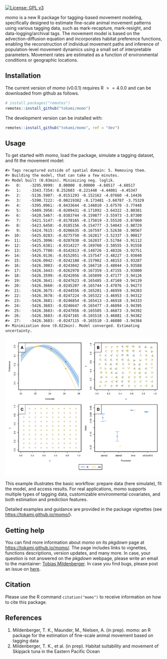 
<!-- README.md is generated from README.Rmd. Please edit that file -->
<!-- badges: start -->

[![License: GPL
v3](https://img.shields.io/badge/License-GPL%20v3-blue.svg)](https://www.gnu.org/licenses/gpl-3.0)
<!-- badges: end -->

*momo* is a new R package for tagging-based *mo*vement *mo*deling,
specifically designed to estimate fine-scale animal movement patterns
using various tagging data, such as mark-recapture, mark-resight, and
data-logging/archival tags. The movement model is based on the
advection-diffusion equation and incorporates habitat preference
functions, enabling the reconstruction of individual movement paths and
inference of population-level movement dynamics using a small set of
interpretable parameters. Movement rates are estimated as a function of
environmental conditions or geographic locations.

## Installation

The current version of *momo* (v0.0.1) requires R $>= 4.0.0$ and can be
downloaded from github as follows.

<div class=".momo-release">

``` r
# install.packages("remotes")
remotes::install_github("tokami/momo")
```

</div>

The development version can be installed with:

<div class=".momo-devel">

``` r
remotes::install_github("tokami/momo", ref = "dev")
```

</div>

## Usage

To get started with *momo*, load the package, simulate a tagging
dataset, and fit the movement model:

    #> Tags recaptured outside of spatial domain: 5. Removing them.
    #> Building the model, that can take a few minutes.
    #> Model built (0.83min). Minimizing neg. loglik.
    #>   0:    -3295.9999:  0.00000  0.00000 -4.60517 -4.60517
    #>   1:    -3343.7354: 0.252603 -0.221448 -4.44081 -4.45347
    #>   2:    -5136.5907: -0.0151293 -0.152162 -4.07660 -4.14436
    #>   3:    -5390.7222: -0.00219382 -0.173481 -3.68787 -3.75329
    #>   4:    -5395.0961: -0.0433644 -0.146010 -3.67570 -3.77448
    #>   5:    -5409.3956: -0.0209431 -0.171092 -3.64322 -3.80381
    #>   6:    -5420.5467: -0.0383744 -0.159877 -3.55973 -3.87300
    #>   7:    -5421.5147: -0.0178165 -0.175019 -3.55520 -3.87860
    #>   8:    -5423.6450: -0.0185156 -0.154777 -3.54043 -3.88729
    #>   9:    -5424.7615: -0.0206635 -0.167597 -3.52638 -3.90567
    #>  10:    -5425.0283: -0.0275750 -0.162817 -3.52337 -3.90817
    #>  11:    -5425.3096: -0.0207830 -0.162037 -3.51784 -3.91112
    #>  12:    -5425.6381: -0.0314227 -0.169760 -3.50555 -3.91558
    #>  13:    -5425.7780: -0.0142813 -0.148726 -3.48326 -3.92751
    #>  14:    -5426.0136: -0.0152051 -0.157547 -3.48227 -3.93040
    #>  15:    -5426.0942: -0.0242188 -0.157902 -3.48153 -3.93287
    #>  16:    -5426.3003: -0.0243042 -0.166718 -3.48044 -3.93588
    #>  17:    -5426.3443: -0.0262978 -0.167359 -3.47155 -3.93800
    #>  18:    -5426.3599: -0.0242056 -0.165899 -3.47177 -3.94126
    #>  19:    -5426.3641: -0.0247623 -0.165485 -3.47169 -3.94139
    #>  20:    -5426.3660: -0.0245207 -0.165744 -3.47076 -3.94273
    #>  21:    -5426.3675: -0.0244556 -0.165201 -3.46959 -3.94283
    #>  22:    -5426.3678: -0.0247224 -0.165322 -3.46953 -3.94312
    #>  23:    -5426.3681: -0.0246854 -0.165413 -3.46918 -3.94333
    #>  24:    -5426.3683: -0.0246647 -0.165477 -3.46894 -3.94395
    #>  25:    -5426.3683: -0.0247056 -0.165505 -3.46873 -3.94392
    #>  26:    -5426.3683: -0.0247165 -0.165518 -3.46881 -3.94382
    #>  27:    -5426.3683: -0.0247115 -0.165510 -3.46880 -3.94384
    #> Minimization done (0.022min). Model converged. Estimating uncertainty.

<img src="man/figures/unnamed-chunk-4-1.png" alt="Simulated data and model predictions"  />

This example illustrates the basic workflow: prepare data (here
simulate), fit the model, and access results. For real applications,
momo supports multiple types of tagging data, customizable environmental
covariates, and both estimation and prediction features.

Detailed examples and guidance are provided in the package vignettes
(see <https://tokami.github.io/momo/>).

## Getting help

You can find more information about *momo* on its *pkgdown* page at
<https://tokami.github.io/momo/>. The page includes links to vignettes,
functions descriptions, version updates, and many more. In case, your
question is not answered on the *pkgdown* webpage, please write an email
to the maintainer: [Tobias
Mildenberger](mailto:t.k.mildenberger@gmail.com). In case you find bugs,
please post an issue on [here](https://github.com/tokami/momo/issues).

## Citation

Please use the R command `citation("momo")` to receive information on
how to cite this package.

## References

1.  Mildenberger, T. K., Maunder, M., Nielsen, A. (in prep). momo: an R
    package for the estimation of fine-scale animal movement based on
    tagging data
2.  Mildenberger, T. K., et al. (in prep). Habitat suitability and
    movement of Skipjack tuna in the Eastern Pacific Ocean
